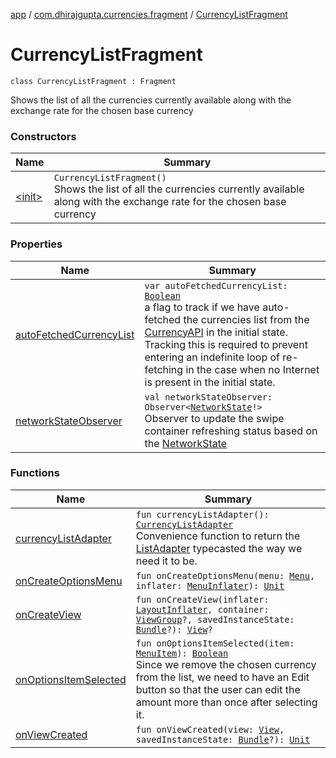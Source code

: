 [app](../../index.md) / [com.dhirajgupta.currencies.fragment](../index.md) / [CurrencyListFragment](./index.md)

# CurrencyListFragment

`class CurrencyListFragment : Fragment`

Shows the list of all the currencies currently available along with the exchange rate for the chosen base currency

### Constructors

| Name | Summary |
|---|---|
| [&lt;init&gt;](-init-.md) | `CurrencyListFragment()`<br>Shows the list of all the currencies currently available along with the exchange rate for the chosen base currency |

### Properties

| Name | Summary |
|---|---|
| [autoFetchedCurrencyList](auto-fetched-currency-list.md) | `var autoFetchedCurrencyList: `[`Boolean`](https://kotlinlang.org/api/latest/jvm/stdlib/kotlin/-boolean/index.html)<br>a flag to track if we have auto-fetched the currencies list from the [CurrencyAPI](#) in the initial state. Tracking this is required to prevent entering an indefinite loop of re-fetching in the case when no Internet is present in the initial state. |
| [networkStateObserver](network-state-observer.md) | `val networkStateObserver: Observer<`[`NetworkState`](../../com.dhirajgupta.currencies.model/-network-state/index.md)`!>`<br>Observer to update the swipe container refreshing status based on the [NetworkState](../../com.dhirajgupta.currencies.model/-network-state/index.md) |

### Functions

| Name | Summary |
|---|---|
| [currencyListAdapter](currency-list-adapter.md) | `fun currencyListAdapter(): `[`CurrencyListAdapter`](../../com.dhirajgupta.currencies.adapter/-currency-list-adapter/index.md)<br>Convenience function to return the [ListAdapter](#) typecasted the way we need it to be. |
| [onCreateOptionsMenu](on-create-options-menu.md) | `fun onCreateOptionsMenu(menu: `[`Menu`](https://developer.android.com/reference/android/view/Menu.html)`, inflater: `[`MenuInflater`](https://developer.android.com/reference/android/view/MenuInflater.html)`): `[`Unit`](https://kotlinlang.org/api/latest/jvm/stdlib/kotlin/-unit/index.html) |
| [onCreateView](on-create-view.md) | `fun onCreateView(inflater: `[`LayoutInflater`](https://developer.android.com/reference/android/view/LayoutInflater.html)`, container: `[`ViewGroup`](https://developer.android.com/reference/android/view/ViewGroup.html)`?, savedInstanceState: `[`Bundle`](https://developer.android.com/reference/android/os/Bundle.html)`?): `[`View`](https://developer.android.com/reference/android/view/View.html)`?` |
| [onOptionsItemSelected](on-options-item-selected.md) | `fun onOptionsItemSelected(item: `[`MenuItem`](https://developer.android.com/reference/android/view/MenuItem.html)`): `[`Boolean`](https://kotlinlang.org/api/latest/jvm/stdlib/kotlin/-boolean/index.html)<br>Since we remove the chosen currency from the list, we need to have an Edit button so that the user can edit the amount more than once after selecting it. |
| [onViewCreated](on-view-created.md) | `fun onViewCreated(view: `[`View`](https://developer.android.com/reference/android/view/View.html)`, savedInstanceState: `[`Bundle`](https://developer.android.com/reference/android/os/Bundle.html)`?): `[`Unit`](https://kotlinlang.org/api/latest/jvm/stdlib/kotlin/-unit/index.html) |
